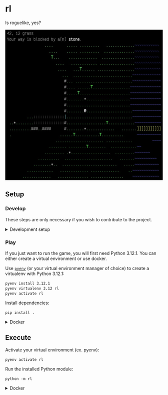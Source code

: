 # rl

Is roguelike, yes?

![Screenshot](https://github.com/haliphax/rl/blob/assets/screenshot.jpg?raw=true)

## Setup

### Develop

These steps are only necessary if you wish to contribute to the project.

<details>
<summary>Development setup</summary>

<br />

Use [`nvm`][] to select the appropriate node version:

```shell
nvm use  # you may need to `nvm install` first
```

Install node-based developer dependencies:

```shell
npm ci
```

Use [`pyenv`][] (or your virtual environment manager of choice) to create a
virtualenv with Python 3.12.1:

```shell
pyenv install 3.12.1
pyenv virtualenv 3.12 rl
pyenv activate rl
```

Install the project and its dependencies as editable:

```shell
pip install -e .[dev]
```

</details>

### Play

If you just want to run the game, you will first need Python 3.12.1. You can
either create a virtual environment or use docker.

Use [`pyenv`][] (or your virtual environment manager of choice) to create a
virtualenv with Python 3.12.1:

```shell
pyenv install 3.12.1
pyenv virtualenv 3.12 rl
pyenv activate rl
```

Install dependencies:

```shell
pip install .
```

<details>
<summary>Docker</summary>

<br />

To run the application in a docker container, build the image:

```shell
docker build -t rl:latest .
```

This image will need to be rebuilt any time `pyproject.toml` or requirements
are changed. Code/map changes will be reflected when running with live code (as
described below), otherwise the image will need to be rebuilt to incorporate
code/map changes, as well.

</details>

## Execute

Activate your virtual environment (ex. pyenv):

```shell
pyenv activate rl
```

Run the installed Python module:

```shell
python -m rl
```

<details>
<summary>Docker</summary>

<br />

Run a container using the previously-built image code/map files:

```shell
docker run --rm -it rl
```

Run a container with live code/map files (to test changes):

```shell
docker run --rm -it -v $(pwd)/rl:/app/rl rl
```

</details>

[`nvm`]: https://github.com/nvm-sh/nvm/blob/master/README.md#installing-and-updating
[`pyenv`]: https://github.com/pyenv/pyenv/blob/master/README.md#installation
